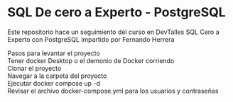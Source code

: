 # SQL De cero a Experto - PostgreSQL
Este repositorio hace un seguimiento del curso en DevTalles SQL Cero a Experto con PostgreSQL impartido por Fernando Herrera 

Pasos para levantar el proyecto  
Tener docker Desktop o el demonio de Docker corriendo  
Clonar el proyecto  
Navegar a la carpeta del proyecto  
Ejecutar docker compose up -d  
Revisar el archivo docker-compose.yml para los usuarios y contraseñas 